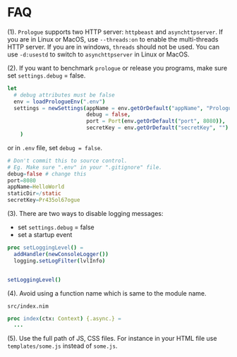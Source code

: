 # FAQ

(1). `Prologue` supports two HTTP server: `httpbeast` and `asynchttpserver`. If you are in Linux or MacOS, use `--threads:on` to enable the multi-threads HTTP server. If you are in windows, `threads` should not be used. You can use `-d:usestd` to switch to `asynchttpserver` in Linux or MacOS.

(2). If you want to benchmark `prologue` or release you programs, make sure set `settings.debug` = false.

```nim
let
  # debug attributes must be false
  env = loadPrologueEnv(".env")
  settings = newSettings(appName = env.getOrDefault("appName", "Prologue"),
                         debug = false,
                         port = Port(env.getOrDefault("port", 8080)),
                         secretKey = env.getOrDefault("secretKey", "")
    )
```

or in `.env` file, set `debug = false`.

```nim
# Don't commit this to source control.
# Eg. Make sure ".env" in your ".gitignore" file.
debug=false # change this
port=8080
appName=HelloWorld
staticDir=/static
secretKey=Pr435ol67ogue
```

(3). There are two ways to disable logging messages:

- set `settings.debug` = false
- set a startup event

```nim
proc setLoggingLevel() =
  addHandler(newConsoleLogger())
  logging.setLogFilter(lvlInfo)


setLoggingLevel()
```

(4). Avoid using a function name which is same to the module name.

`src/index.nim`

```nim
proc index(ctx: Context) {.async.} =
  ...
```

(5). Use the full path of JS, CSS files. For instance in your HTML file use `templates/some.js` instead of
`some.js`.
